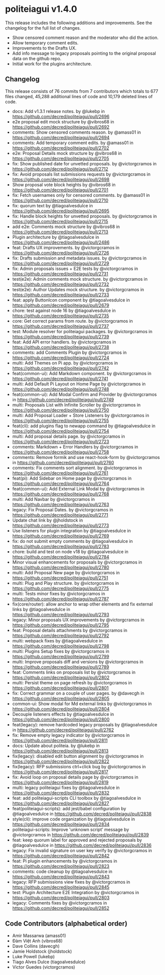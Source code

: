 politeiagui v1.4.0
====

This release includes the following additions and improvements. See the changelog for the full list of changes.

* Show censored comment reason and the moderator who did the action.
* Allow temporary comment edits.
* Improvements to the Drafts UX.
* Add info message to legacy proposals pointing to the original proposal data on the github repo.
* Initial work for the plugins architecture.

## Changelog

This release consists of 76 commits from 7 contributors which totals to 677 files changed, 45,288 additional lines of code and 10,179 deleted lines of code.

* docs: Add v1.3.1 release notes. by @lukebp in https://github.com/decred/politeiagui/pull/2696
* e2e proposal edit mock structure by @vibros68 in https://github.com/decred/politeiagui/pull/2692
* comments: Show censored comments reason. by @amass01 in https://github.com/decred/politeiagui/pull/2694
* comments: Add temporary comment edits. by @amass01 in https://github.com/decred/politeiagui/pull/2702
* e2e: Proposal Details mock structure by @vibros68 in https://github.com/decred/politeiagui/pull/2705
* fix: Show published date for unvetted proposals. by @victorgcramos in https://github.com/decred/politeiagui/pull/2712
* fix: Avoid proposals list submissions requests by @victorgcramos in https://github.com/decred/politeiagui/pull/2698
* Show proposal vote block heights by @vibros68 in https://github.com/decred/politeiagui/pull/2701
* fix: Fetch usernames only for censored comments. by @amass01 in https://github.com/decred/politeiagui/pull/2710
* fix: quorum text by @tiagoalvesdulce in https://github.com/decred/politeiagui/pull/2695
* fix: Handle block heights for unvetted proposals. by @victorgcramos in https://github.com/decred/politeiagui/pull/2715
* add e2e: Comments mock structure by @vibros68 in https://github.com/decred/politeiagui/pull/2713
* Plugin architecture by @tiagoalvesdulce in https://github.com/decred/politeiagui/pull/2486
* feat: Drafts UX improvements. by @victorgcramos in https://github.com/decred/politeiagui/pull/2726
* fix: Drafts submission and metadata issues. by @victorgcramos in https://github.com/decred/politeiagui/pull/2729
* fix: Admin proposals issues + E2E tests by @victorgcramos in https://github.com/decred/politeiagui/pull/2731
* test(e2e): Admin comments mock structure. by @victorgcramos in https://github.com/decred/politeiagui/pull/2732
* test(e2e): Author Updates mock structure. by @victorgcramos in https://github.com/decred/politeiagui/pull/2733
* feat: apply ButtonIcon component by @tiagoalvesdulce in https://github.com/decred/politeiagui/pull/2679
* chore: test against node 16 by @tiagoalvesdulce in https://github.com/decred/politeiagui/pull/2735
* core: Get correct params from route. by @victorgcramos in https://github.com/decred/politeiagui/pull/2737
* test: Module resolver for politeiagui packages. by @victorgcramos in https://github.com/decred/politeiagui/pull/2739
* feat: Add API error handlers. by @victorgcramos in https://github.com/decred/politeiagui/pull/2738
* comments: add Comments Plugin by @victorgcramos in https://github.com/decred/politeiagui/pull/2724
* multi: Add Themes on Pi app. by @victorgcramos in https://github.com/decred/politeiagui/pull/2742
* feat(common-ui): Add Markdown component. by @victorgcramos in https://github.com/decred/politeiagui/pull/2741
* multi: Add Default Pi Layout on Home Page by @victorgcramos in https://github.com/decred/politeiagui/pull/2748
* feat(common-ui): Add Modal Confirm and Provider by @victorgcramos in https://github.com/decred/politeiagui/pull/2749
* multi: Proposals List with Infinite Scroller by @victorgcramos in https://github.com/decred/politeiagui/pull/2750
* multi: Add Proposal Loader + Store Listeners by @victorgcramos in https://github.com/decred/politeiagui/pull/2755
* feat(cli): add plugins flag to newapp command by @tiagoalvesdulce in https://github.com/decred/politeiagui/pull/2754
* multi: Add proposal details page. by @victorgcramos in https://github.com/decred/politeiagui/pull/2723
* comments: Markdown + Error Handlers by @victorgcramos in https://github.com/decred/politeiagui/pull/2758
* comments: Remove formik and use react-hook-form by @victorgcramos in https://github.com/decred/politeiagui/pull/2760
* comments: Fix comments sort alignment. by @victorgcramos in https://github.com/decred/politeiagui/pull/2761
* feat(pi): Add Sidebar on Home page by @victorgcramos in https://github.com/decred/politeiagui/pull/2764
* feat(common-ui): Add External Link Modal by @victorgcramos in https://github.com/decred/politeiagui/pull/2768
* multi: Add Navbar by @victorgcramos in https://github.com/decred/politeiagui/pull/2763
* legacy: Fix Proposal Dates. by @victorgcramos in https://github.com/decred/politeiagui/pull/2771
* Update chat link by @jholdstock in https://github.com/decred/politeiagui/pull/2773
* Use listeners for plugin integration by @tiagoalvesdulce in https://github.com/decred/politeiagui/pull/2769
* fix: do not submit empty comments by @tiagoalvesdulce in https://github.com/decred/politeiagui/pull/2783
* chore: build and test on node v18 by @tiagoalvesdulce in https://github.com/decred/politeiagui/pull/2784
* Minor visual enhancements for proposals by @victorgcramos in https://github.com/decred/politeiagui/pull/2780
* multi: Add Proposal New page by @victorgcramos in https://github.com/decred/politeiagui/pull/2751
* multi: Plug and Play structure. by @victorgcramos in https://github.com/decred/politeiagui/pull/2775
* multi: Tests minor fixes by @victorgcramos in https://github.com/decred/politeiagui/pull/2787
* fix(core/router): allow anchor to wrap other elements and fix external links by @tiagoalvesdulce in https://github.com/decred/politeiagui/pull/2793
* legacy: Minor proposals UX improvements by @victorgcramos in https://github.com/decred/politeiagui/pull/2795
* feat: Proposal details attachments by @victorgcramos in https://github.com/decred/politeiagui/pull/2792
* multi: webpack fixes by @tiagoalvesdulce in https://github.com/decred/politeiagui/pull/2798
* multi: Plugins Setup fixes by @victorgcramos in https://github.com/decred/politeiagui/pull/2799
* multi: Improve proposals diff and versions by @victorgcramos in https://github.com/decred/politeiagui/pull/2789
* feat: Comments links on proposals list by @victorgcramos in https://github.com/decred/politeiagui/pull/2802
* multi: Persist theme on page refresh by @victorgcramos in https://github.com/decred/politeiagui/pull/2801
* fix: Correct grammar on a couple of user pages. by @davecgh in https://github.com/decred/politeiagui/pull/2805
* common-ui: Show modal for Md external links by @victorgcramos in https://github.com/decred/politeiagui/pull/2804
* Decouple listeners effects by @tiagoalvesdulce in https://github.com/decred/politeiagui/pull/2800
* feat(legacy): remove hardcoded legacy proposals by @tiagoalvesdulce in https://github.com/decred/politeiagui/pull/2762
* fix: Remove empty legacy indicator by @victorgcramos in https://github.com/decred/politeiagui/pull/2811
* docs: Update about politeia. by @lukebp in https://github.com/decred/politeiagui/pull/2813
* fix(legacy): disabled edit button alignment by @victorgcramos in https://github.com/decred/politeiagui/pull/2822
* fix(legacy): RFP submissions ctrl+click bug by @victorgcramos in https://github.com/decred/politeiagui/pull/2817
* fix: Avoid loop on proposal details page by @victorgcramos in https://github.com/decred/politeiagui/pull/2819
* multi: legacy politeiagui fixes by @tiagoalvesdulce in https://github.com/decred/politeiagui/pull/2832
* feat: add politeiagui-scripts CLI toolbox by @tiagoalvesdulce in https://github.com/decred/politeiagui/pull/2827
* feat(politeiagui-scripts): add jest/babel configuration by @tiagoalvesdulce in https://github.com/decred/politeiagui/pull/2838
* style(cli): improve code organization by @tiagoalvesdulce in https://github.com/decred/politeiagui/pull/2834
* politeiagui-scripts: Improve 'unknown script' message by @victorgcramos in https://github.com/decred/politeiagui/pull/2839
* feat: keep quorum label for approved and rejected proposals by @tiagoalvesdulce in https://github.com/decred/politeiagui/pull/2836
* legacy: Fix invalid signature on user key verify by @victorgcramos in https://github.com/decred/politeiagui/pull/2842
* feat: Pi plugin enhancements by @victorgcramos in https://github.com/decred/politeiagui/pull/2823
* comments: code cleanup by @tiagoalvesdulce in https://github.com/decred/politeiagui/pull/2843
* legacy: RFP submissions view fixes by @victorgcramos in https://github.com/decred/politeiagui/pull/2845
* test: Plugin Architecture E2E Integration by @victorgcramos in https://github.com/decred/politeiagui/pull/2803
* legacy: Comments fixes by @victorgcramos in https://github.com/decred/politeiagui/pull/2852

## Code Contributors (alphabetical order)

* Amir Massarwa (amass01)
* Đàm Việt Anh (vibros68)
* Dave Collins (davecgh)
* Jamie Holdstock (jholdstock)
* Luke Powell (lukebp)
* Tiago Alves Dulce (tiagoalvesdulce)
* Victor Guedes (victorgcramos)